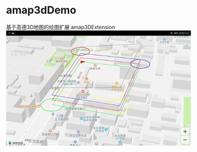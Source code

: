 # amap3dDemo
基于高德3D地图的绘图扩展 amap3DExtension
![image](https://github.com/luoyuzhao/amap3dDemo/blob/master/Screenshot.jpg?raw=true)
